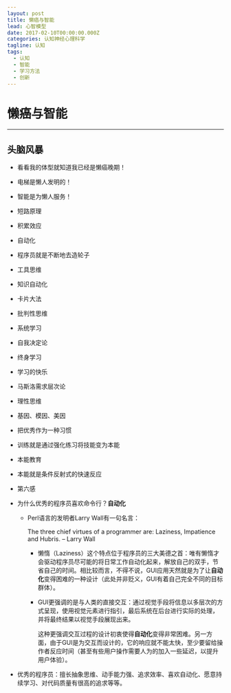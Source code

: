 ```yaml
---
layout: post
title: 懒癌与智能
lead: 心智模型
date: 2017-02-10T00:00:00.000Z
categories: 认知神经心理科学
tagline: 认知
tags:
  - 认知
  - 智能
  - 学习方法
  - 创新
---
```


# 懒癌与智能

---

## 头脑风暴

- 看看我的体型就知道我已经是懒癌晚期！

- 电梯是懒人发明的！

- 智能是为懒人服务！

- 短路原理

- 积累效应

- 自动化

- 程序员就是不断地去造轮子

- 工具思维

- 知识自动化

- 卡片大法

- 批判性思维

- 系统学习

- 自我决定论

- 终身学习

- 学习的快乐

- 马斯洛需求层次论

- 理性思维

- 基因、模因、美因

- 把优秀作为一种习惯

- 训练就是通过强化练习将技能变为本能

- 本能教育

- 本能就是条件反射式的快速反应

- 第六感

- 为什么优秀的程序员喜欢命令行？**自动化**

  - Perl语言的发明者Larry Wall有一句名言：

    The three chief virtues of a programmer are: Laziness, Impatience and Hubris. – Larry Wall

    - 懒惰（Laziness）这个特点位于程序员的三大美德之首：唯有懒惰才会驱动程序员尽可能的将日常工作自动化起来，解放自己的双手，节省自己的时间。相比较而言，不得不说，GUI应用天然就是为了让**自动化**变得困难的一种设计（此处并非贬义，GUI有着自己完全不同的目标群体）。

    - GUI更强调的是与人类的直接交互：通过视觉手段将信息以多层次的方式呈现，使用视觉元素进行指引，最后系统在后台进行实际的处理，并将最终结果以视觉手段展现出来。

      这种更强调交互过程的设计初衷使得**自动化**变得非常困难。另一方面，由于GUI是为交互而设计的，它的响应就不能太快，至少要留给操作者反应时间（甚至有些用户操作需要人为的加入一些延迟，以提升用户体验）。

- 优秀的程序员：擅长抽象思维、动手能力强、追求效率、喜欢自动化、愿意持续学习、对代码质量有很高的追求等等。



































